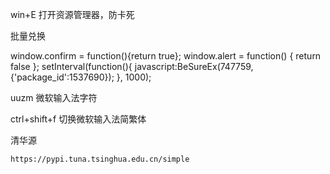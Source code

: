 win+E 打开资源管理器，防卡死

批量兑换

window.confirm = function(){return true};
window.alert = function() { return false };
setInterval(function(){ javascript:BeSureEx(747759,{'package_id':1537690}); }, 1000);



uuzm 微软输入法字符

ctrl+shift+f 切换微软输入法简繁体

清华源

```
https://pypi.tuna.tsinghua.edu.cn/simple
```

